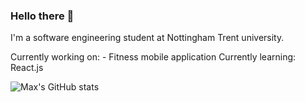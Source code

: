 ### Hello there 👋
I'm a software engineering student at Nottingham Trent university.

Currently working on: - Fitness mobile application
Currently learning: React.js

![Max's GitHub stats](https://github-readme-stats.vercel.app/api?username=MaxSmith19&count_private=true&show_icons=true&theme=synthwave)

